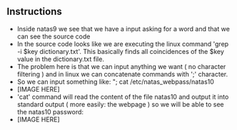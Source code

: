 ## Instructions

- Inside natas9 we see that we have a input asking for a word and that we can see the source code
- In the source code looks like we are executing the linux command 'grep -i $key dictionary.txt'. This basically finds all coincidences of the \$key value in the dictionary.txt file.
- The problem here is that we can input anything we want ( no character filtering ) and in linux we can concatenate commands with ';' character.
- So we can input something like: "; cat /etc/natas_webpass/natas10
- [IMAGE HERE]
- 'cat' command will read the content of the file natas10 and output it into standard output ( more easily: the webpage ) so we will be able to see the natas10 password:
- [IMAGE HERE]
